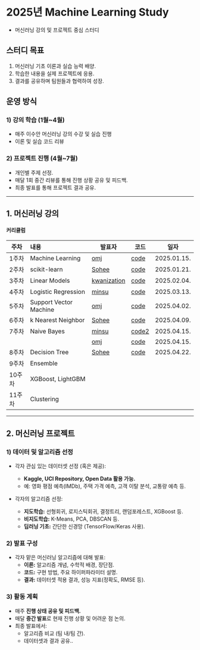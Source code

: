 # 
# **2025년 Machine Learning Study**
- 머신러닝 강의 및 프로젝트 중심 스터디

## **스터디 목표**
1. 머신러닝 기초 이론과 실습 능력 배양.
2. 학습한 내용을 실제 프로젝트에 응용.
3. 결과를 공유하며 팀원들과 협력하여 성장.

## **운영 방식**
### **1) 강의 학습 (1월~4월)**
- 매주 이수안 머신러닝 강의 수강 및 실습 진행
- 이론 및 실습 코드 리뷰

### **2) 프로젝트 진행 (4월~7월)**
- 개인별 주제 선정.
- 매달 1회 중간 리뷰를 통해 진행 상황 공유 및 피드백.
- 최종 발표를 통해 프로젝트 결과 공유.
----
## 1. 머신러닝 강의
#### **커리큘럼**
|주차|내용|발표자|코드|일자|
|---|:-----|---|---|---|
|1주차|Machine Learning|[omj](https://github.com/omj3424)|[code](https://github.com/omj3424/Machine_Learning_Study/blob/main/1_%EB%A8%B8%EC%8B%A0%EB%9F%AC%EB%8B%9D_(Machine_Learning)_.ipynb)|2025.01.15.|
|2주차|scikit-learn|[Sohee](https://github.com/SoheeKim12)|[code](https://github.com/SoheeKim12/Machine_Learning_Study/blob/main/2_%EC%82%AC%EC%9D%B4%ED%82%B7%EB%9F%B0(scikit_learn)_%EC%8B%9C%EC%9E%91_sh.ipynb)|2025.01.21.|
|3주차|Linear Models|[kwanization](https://github.com/kwanization)|[code](https://github.com/kwanization/Machine_Learning_Study/blob/main/_3_%EC%84%A0%ED%98%95_%EB%AA%A8%EB%8D%B8(Linear_Models)_ipynb%EC%9D%98_%EC%82%AC%EB%B3%B8.ipynb)|2025.02.04.|
|4주차|Logistic Regression|[minsu](https://github.com/seo-minsu)|[code](https://github.com/seo-minsu/machine_learning_study-minsu-/blob/main/4_로지스틱_회귀(Logistic_Regression)minsu.ipynb)|2025.03.13.|
|5주차|Support Vector Machine|[omj](https://github.com/omj3424)|[code](https://github.com/omj3424/Machine_Learning_Study/blob/main/5_%EC%84%9C%ED%8F%AC%ED%8A%B8_%EB%B2%A1%ED%84%B0_%EB%A8%B8%EC%8B%A0(Support_Vector_Machines).ipynb)|2025.04.02.|
|6주차|k Nearest Neighbor|[Sohee](https://github.com/SoheeKim12)|[code](https://github.com/SoheeKim12/Machine_Learning_Study/blob/main/6_%EC%B5%9C%EA%B7%BC%EC%A0%91_%EC%9D%B4%EC%9B%83_250402.ipynb)|2025.04.09.|
|7주차|Naive Bayes|[minsu](https://github.com/seo-minsu)|[code2](https://github.com/seo-minsu/machine_learning_study-minsu-/blob/main/Naive_bayes(minsu)3.ipynb)|2025.04.15.|
|||[omj](https://github.com/omj3424)|[code](https://github.com/omj3424/Machine_Learning_Study/blob/main/7_%EB%82%98%EC%9D%B4%EB%B8%8C_%EB%B2%A0%EC%9D%B4%EC%A6%88_%EB%B6%84%EB%A5%98%EA%B8%B0(Naive_Bayes_Classification).ipynb)|2025.04.15.|
|8주차|Decision Tree|[Sohee](https://github.com/SoheeKim12)|[code]([https://github.com/omj3424/Machine_Learning_Study/blob/main/7_%EB%82%98%EC%9D%B4%EB%B8%8C_%EB%B2%A0%EC%9D%B4%EC%A6%88_%EB%B6%84%EB%A5%98%EA%B8%B0(Naive_Bayes_Classification](https://github.com/SoheeKim12/Machine_Learning_Study/blob/main/Decision_Tree_250422.ipynb)).ipynb)|2025.04.22.|
|9주차|Ensemble||||
|10주차|XGBoost, LightGBM||||
|11주차|Clustering||||
    
----
        
## 2. 머신러닝 프로젝트

### 1) 데이터 및 알고리즘 선정
- 각자 관심 있는 데이터셋 선정 (혹은 제공):
  - **Kaggle, UCI Repository, Open Data 활용 가능.**
  - 예: 영화 평점 예측(IMDb), 주택 가격 예측, 고객 이탈 분석, 교통량 예측 등.

- 각자의 알고리즘 선정:
  - **지도학습:** 선형회귀, 로지스틱회귀, 결정트리, 랜덤포레스트, XGBoost 등.
  - **비지도학습:** K-Means, PCA, DBSCAN 등.
  - **딥러닝 기초:** 간단한 신경망 (TensorFlow/Keras 사용).

### 2) 발표 구성
- 각자 맡은 머신러닝 알고리즘에 대해 발표:
  - **이론:** 알고리즘 개념, 수학적 배경, 장단점.
  - **코드:** 구현 방법, 주요 하이퍼파라미터 설명.
  - **결과:** 데이터셋 적용 결과, 성능 지표(정확도, RMSE 등).

### 3) 활동 계획
- 매주 **진행 상태 공유 및 피드백.**
- 매달 **중간 발표**로 현재 진행 상황 및 어려운 점 논의.
- 최종 발표에서:
  - 알고리즘 비교 (팀 내/팀 간).
  - 데이터셋과 결과 공유..

